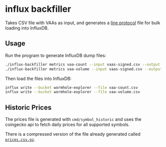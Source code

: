 # influx backfiller

Takes CSV file with VAAs as input, and generates a [line protocol](https://docs.influxdata.com/influxdb/cloud/reference/syntax/line-protocol/) file for bulk loading into InfluxDB.



## Usage

Run the program to generate InfluxDB dump files:

```bash
./influx-backfiller metrics vaa-count --input vaas-signed.csv --output vaa-count.csv
./influx-backfiller metrics vaa-volume --input vaas-signed.csv --output vaa-volume.csv
```

Then load the files into InfluxDB:

```bash
influx write --bucket wormhole-explorer --file vaa-count.csv
influx write --bucket wormhole-explorer --file vaa-volume.csv
```

## Historic Prices

The prices file is generated with `cmd/symbol_historic` and uses the coingecko api to fetch daily prices for
all supported symbols. 

There is a compressed version of the file already generated called [`prices.csv.gz`](https://github.com/XLabs/influx-backfiller/blob/master/prices.csv.gz).




